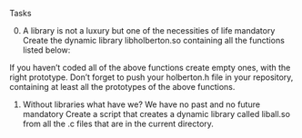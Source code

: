 Tasks

0. A library is not a luxury but one of the necessities of life mandatory
Create the dynamic library libholberton.so containing all the functions listed below:

If you haven’t coded all of the above functions create empty ones, with the right prototype.
Don’t forget to push your holberton.h file in your repository, containing at least all the prototypes of the above functions.

1. Without libraries what have we? We have no past and no future mandatory
Create a script that creates a dynamic library called liball.so from all the .c files that are in the current directory.


